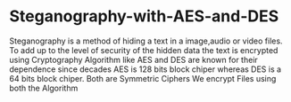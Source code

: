 # Steganography-with-AES-and-DES
Steganography is a method of hiding a text in a image,audio or video files.
To add up to the level of security of the hidden data the text is encrypted using Cryptography
Algorithm like AES and DES are known for their dependence since decades
AES is 128 bits block chiper whereas DES is a 64 bits block chiper.
Both are Symmetric Ciphers
We encrypt Files using both the Algorithm
